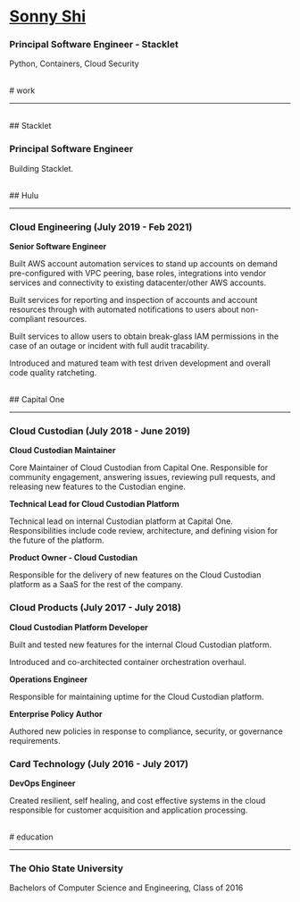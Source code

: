 # [Sonny Shi](https://shi.dev)

### Principal Software Engineer - Stacklet

Python, Containers, Cloud Security

<br />
# work
<hr />

<br />
## Stacklet
</hr >

### Principal Software Engineer

Building Stacklet.


<br />
## Hulu
<hr />

### Cloud Engineering (July 2019 - Feb 2021)

**Senior Software Engineer**

Built AWS account automation services to stand up accounts on demand
pre-configured with VPC peering, base roles, integrations into vendor
services and connectivity to existing datacenter/other AWS accounts.

Built services for reporting and inspection of accounts and account
resources through with automated notifications to users about non-compliant
resources.

Built services to allow users to obtain break-glass IAM permissions in the
case of an outage or incident with full audit tracability.

Introduced and matured team with test driven development and overall code
quality ratcheting.

<br />
## Capital One
<hr />

### Cloud Custodian (July 2018 - June 2019)

**Cloud Custodian Maintainer**

Core Maintainer of Cloud Custodian from Capital One. Responsible
for community engagement, answering issues, reviewing pull requests,
and releasing new features to the Custodian engine.

**Technical Lead for Cloud Custodian Platform**

Technical lead on internal Custodian platform at Capital One.
Responsibilities include code review, architecture, and defining
vision for the future of the platform.

**Product Owner - Cloud Custodian**

Responsible for the delivery of new features on the Cloud Custodian
platform as a SaaS for the rest of the company.

### Cloud Products (July 2017 - July 2018)

**Cloud Custodian Platform Developer**

Built and tested new features for the internal Cloud Custodian
platform.

Introduced and co-architected container orchestration overhaul.

**Operations Engineer**

Responsible for maintaining uptime for the Cloud Custodian platform.

**Enterprise Policy Author**

Authored new policies in response to compliance, security, or
governance requirements.

### Card Technology (July 2016 - July 2017)

**DevOps Engineer**

Created resilient, self healing, and cost effective systems in the cloud
responsible for customer acquisition and application processing.



<br />
# education
<hr />

### The Ohio State University
Bachelors of Computer Science and Engineering, Class of 2016
